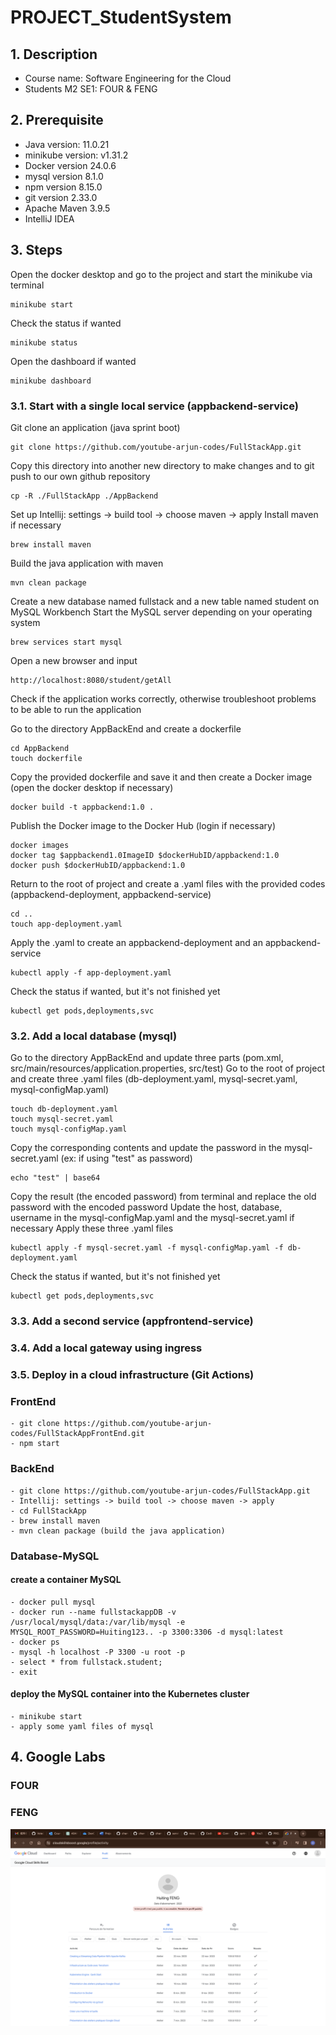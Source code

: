 # PROJECT_StudentSystem

## 1. Description
- Course name: Software Engineering for the Cloud
- Students M2 SE1: FOUR & FENG


## 2. Prerequisite
- Java version: 11.0.21
- minikube version: v1.31.2
- Docker version 24.0.6
- mysql version 8.1.0 
- npm version 8.15.0
- git version 2.33.0
- Apache Maven 3.9.5
- IntelliJ IDEA


## 3. Steps
Open the docker desktop and go to the project and start the minikube via terminal
    
    minikube start
Check the status if wanted
    
    minikube status
Open the dashboard if wanted
    
    minikube dashboard

### 3.1. Start with a single local service (appbackend-service)
Git clone an application (java sprint boot) 

    git clone https://github.com/youtube-arjun-codes/FullStackApp.git
Copy this directory into another new directory to make changes and to git push to our own github repository

    cp -R ./FullStackApp ./AppBackend
Set up Intellij: settings -> build tool -> choose maven -> apply
Install maven if necessary

    brew install maven
Build the java application with maven

    mvn clean package
Create a new database named fullstack and a new table named student on MySQL Workbench
Start the MySQL server depending on your operating system
    
    brew services start mysql
Open a new browser and input 

    http://localhost:8080/student/getAll
Check if the application works correctly, otherwise troubleshoot problems to be able to run the application


Go to the directory AppBackEnd and create a dockerfile

    cd AppBackend
    touch dockerfile
Copy the provided dockerfile and save it and then create a Docker image (open the docker desktop if necessary)

    docker build -t appbackend:1.0 .
Publish the Docker image to the Docker Hub (login if necessary)

    docker images
    docker tag $appbackend1.0ImageID $dockerHubID/appbackend:1.0
    docker push $dockerHubID/appbackend:1.0

Return to the root of project and create a .yaml files with the provided codes (appbackend-deployment, appbackend-service)
    
    cd ..
    touch app-deployment.yaml
Apply the .yaml to create an appbackend-deployment and an appbackend-service
    
    kubectl apply -f app-deployment.yaml
Check the status if wanted, but it's not finished yet

    kubectl get pods,deployments,svc

### 3.2. Add a local database (mysql)
Go to the directory AppBackEnd and update three parts (pom.xml, src/main/resources/application.properties, src/test)
Go to the root of project and create three .yaml files (db-deployment.yaml, mysql-secret.yaml, mysql-configMap.yaml)

    touch db-deployment.yaml
    touch mysql-secret.yaml
    touch mysql-configMap.yaml
Copy the corresponding contents and update the password in the mysql-secret.yaml (ex: if using "test" as password)
    
    echo "test" | base64
Copy the result (the encoded password) from terminal and replace the old password with the encoded password
Update the host, database, username in the mysql-configMap.yaml and the mysql-secret.yaml if necessary
Apply these three .yaml files
    
    kubectl apply -f mysql-secret.yaml -f mysql-configMap.yaml -f db-deployment.yaml 
Check the status if wanted, but it's not finished yet

    kubectl get pods,deployments,svc

### 3.3. Add a second service (appfrontend-service)


### 3.4. Add a local gateway using ingress


### 3.5. Deploy in a cloud infrastructure (Git Actions)


### FrontEnd
    - git clone https://github.com/youtube-arjun-codes/FullStackAppFrontEnd.git 
    - npm start

### BackEnd
    - git clone https://github.com/youtube-arjun-codes/FullStackApp.git
    - Intellij: settings -> build tool -> choose maven -> apply
    - cd FullStackApp
    - brew install maven
    - mvn clean package (build the java application)

### Database-MySQL
#### create a container MySQL
    - docker pull mysql
    - docker run --name fullstackappDB -v /usr/local/mysql/data:/var/lib/mysql -e MYSQL_ROOT_PASSWORD=Huiting123.. -p 3300:3306 -d mysql:latest   
    - docker ps
    - mysql -h localhost -P 3300 -u root -p
    - select * from fullstack.student;
    - exit
#### deploy the MySQL container into the Kubernetes cluster 
    - minikube start
    - apply some yaml files of mysql



## 4. Google Labs
### FOUR

### FENG
![](Images/GoogleLabs_HuitingFENG.png)

